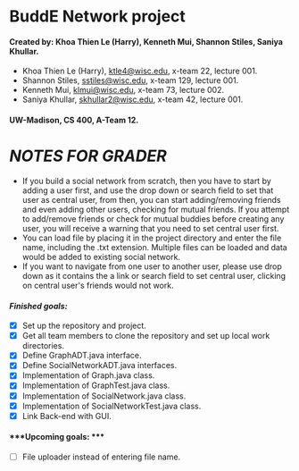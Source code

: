 # BuddE Network project
#### Created by: Khoa Thien Le (Harry), Kenneth Mui, Shannon Stiles, Saniya Khullar.
- Khoa Thien Le (Harry), ktle4@wisc.edu, x-team 22, lecture 001.
- Shannon Stiles, sstiles@wisc.edu, x-team 129, lecture 001.
- Kenneth Mui, klmui@wisc.edu, x-team 73, lecture 002.
- Saniya Khullar, skhullar2@wisc.edu, x-team 42, lecture 001.
#### UW-Madison, CS 400, A-Team 12.

# ***NOTES FOR GRADER***
- If you build a social network from scratch, then you have to start by adding a user first, and use the drop down or search field to set that user as central user, from then, you can start adding/removing friends and even adding other users, checking for mutual friends. If you attempt to add/remove friends or check for mutual buddies before creating any user, you will receive a warning that you need to set central user first.
- You can load file by placing it in the project directory and enter the file name, including the .txt extension. Multiple files can be loaded and data would be added to existing social network.
- If you want to navigate from one user to another user, please use drop down as it contains the a link or search field to set central user, clicking on central user's friends would not work.

#### ***Finished goals:***
- [X] Set up the repository and project.
- [X] Get all team members to clone the repository and set up local work directories.
- [X] Define GraphADT.java interface.
- [X] Define SocialNetworkADT.java interfaces.
- [X] Implementation of Graph.java class.
- [X] Implementation of GraphTest.java class.
- [X] Implementation of SocialNetwork.java class.
- [X] Implementation of SocialNetworkTest.java class.
- [X] Link Back-end with GUI.

#### ***Upcoming goals: ***
- [ ] File uploader instead of entering file name.
